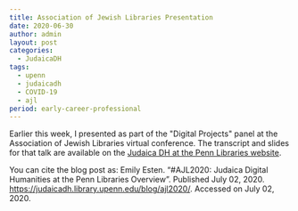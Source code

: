 ```yaml
---
title: Association of Jewish Libraries Presentation
date: 2020-06-30
author: admin
layout: post
categories:
  - JudaicaDH
tags:
  - upenn
  - judaicadh
  - COVID-19
  - ajl
period: early-career-professional
---
```

Earlier this week, I presented as part of the "Digital Projects" panel at the Association of Jewish Libraries virtual conference. The transcript and slides for that talk are available on the [Judaica DH at the Penn Libraries website](https://judaicadh.library.upenn.edu/blog/ajl2020/).

You can cite the blog post as: Emily Esten. “#AJL2020: Judaica Digital Humanities at the Penn Libraries Overview”. Published July 02, 2020. https://judaicadh.library.upenn.edu/blog/ajl2020/. Accessed on July 02, 2020.

